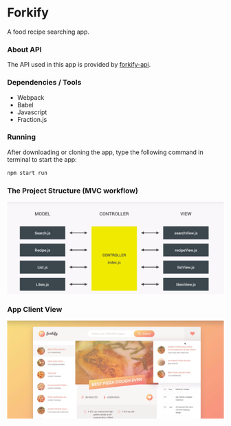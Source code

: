 # Forkify

A food recipe searching app. 

### About API

The API used in this app is provided by [forkify-api](https://forkify-api.herokuapp.com/).

### Dependencies / Tools

- Webpack
- Babel
- Javascript
- Fraction.js

### Running

After downloading or cloning the app, type the following command in terminal to start the app:

```bash
npm start run
```

### The Project Structure (MVC workflow)

![MVC ScreenShot](https://github.com/zziying/Forkify/blob/master/dist/img/mvc-screenshot.png)

### App Client View
![App ScreenShot](https://github.com/zziying/Forkify/blob/master/dist/img/WeChat0caa6f8968b2d8453153e1fb819637ee.png)
